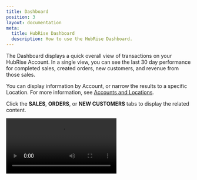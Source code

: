 ```yaml
---
title: Dashboard
position: 3
layout: documentation
meta:
  title: HubRise Dashboard
  description: How to use the HubRise Dashboard.
---
```


The Dashboard displays a quick overall view of transactions on your HubRise Account. In a single view, you can see the last 30 day performance for completed sales, created orders, new customers, and revenue from those sales.

You can display information by Account, or narrow the results to a specific Location. For more information, see [Accounts and Locations](/docs/getting-started/#accounts-and-locations).

Click the **SALES**, **ORDERS**, or **NEW CUSTOMERS** tabs to display the related content.

<video controls title="Changing tabs from the Dashboard">
  <source src="../images/010-dashboard-tab-switching.webm" type="video/webm"/>
</video>

[comment]: # (poor video resolution)
